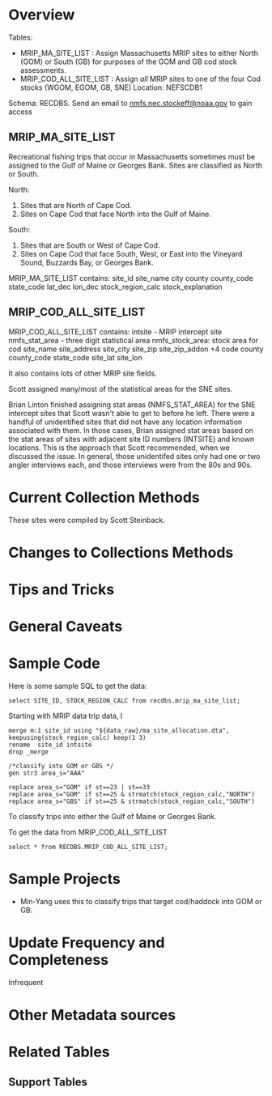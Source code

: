 # Overview
Tables: 

* MRIP_MA_SITE_LIST  : Assign Massachusetts MRIP sites to either North (GOM) or South (GB) for purposes of the GOM and GB cod stock assessments.
* MRIP_COD_ALL_SITE_LIST : Assign *all* MRIP sites to one of the four Cod stocks (WGOM, EGOM, GB, SNE)
Location: NEFSCDB1

Schema: RECDBS.  Send an email to nmfs.nec.stockeff@noaa.gov to gain access


## MRIP_MA_SITE_LIST
Recreational fishing trips that occur in Massachusetts sometimes must be assigned to the Gulf of Maine or Georges Bank.  Sites are classified as North or South.

North: 

1. Sites that are North of Cape Cod.
2. Sites on Cape Cod that face North into the Gulf of Maine.

South:

1. Sites that are South or West of Cape Cod.
2. Sites on Cape Cod that face South, West, or East into the Vineyard Sound, Buzzards Bay, or Georges Bank.

MRIP_MA_SITE_LIST contains:
site_id
site_name
city
county
county_code
state_code
lat_dec
lon_dec
stock_region_calc
stock_explanation


## MRIP_COD_ALL_SITE_LIST

MRIP_COD_ALL_SITE_LIST contains:
intsite - MRIP intercept site
nmfs_stat_area - three digit statistical area
nmfs_stock_area: stock area for cod
site_name
site_address
site_city
site_zip
site_zip_addon +4 code
county
county_code
state_code
site_lat
site_lon

It also contains lots of other MRIP site fields.




Scott assigned many/most of the statistical areas for the SNE sites.  

Brian Linton  finished assigning stat areas (NMFS_STAT_AREA) for the SNE intercept sites that Scott wasn't able to get to before he left.  There were a handful of unidentified sites that did not have any location information associated with them.  In those cases, Brian assigned stat areas based on the stat areas of sites with adjacent site ID numbers (INTSITE) and known locations.  This is the approach that Scott recommended, when we discussed the issue.  In general, those unidentifed sites only had one or two angler interviews each, and those interviews were from the 80s and 90s.


# Current Collection Methods
These sites were compiled by Scott Steinback.

# Changes to Collections Methods

# Tips and Tricks

# General Caveats

# Sample Code
Here is some sample SQL to get the data:  
```
select SITE_ID, STOCK_REGION_CALC from recdbs.mrip_ma_site_list;
```



Starting with MRIP data trip data, I 
```
merge m:1 site_id using "${data_raw}/ma_site_allocation.dta", keepusing(stock_region_calc) keep(1 3)
rename  site_id intsite
drop _merge

/*classify into GOM or GBS */
gen str3 area_s="AAA"

replace area_s="GOM" if st==23 | st==33
replace area_s="GOM" if st==25 & strmatch(stock_region_calc,"NORTH")
replace area_s="GBS" if st==25 & strmatch(stock_region_calc,"SOUTH")

```
To classify trips into either the Gulf of Maine or Georges Bank.




To get the data from MRIP_COD_ALL_SITE_LIST
```
select * from RECDBS.MRIP_COD_ALL_SITE_LIST;
```



# Sample Projects
* Min-Yang uses this to classify trips that target cod/haddock into GOM or GB.

# Update Frequency and Completeness

Infrequent

# Other Metadata sources


# Related Tables




## Support Tables

